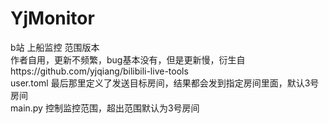 # YjMonitor
b站 上船监控 范围版本  
作者自用，更新不频繁，bug基本没有，但是更新慢，衍生自https://github.com/yjqiang/bilibili-live-tools  
user.toml 最后那里定义了发送目标房间，结果都会发到指定房间里面，默认3号房间  
main.py 控制监控范围，超出范围默认为3号房间
